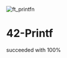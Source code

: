 ![ft_printfn](https://user-images.githubusercontent.com/98755737/179123312-13a1e33b-1187-4f83-b696-bda863872012.png)
# 42-Printf
succeeded with 100%
